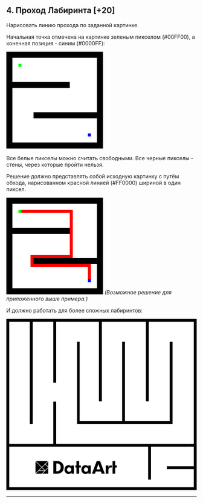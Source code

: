 ## 4. Проход Лабиринта [+20]
 
Нарисовать линию прохода по заданной картинке.
 
Начальная точка отмечена на картинке зеленым пикселом (#00FF00), а конечная позиция - синим (#0000FF):
 
![maze](./res/maze-2.png)
 
Все белые пикселы можно считать свободными.  Все черные пикселы - стены, через которые пройти нельзя.
 
Решение должно представлять собой исходную картинку с путём обхода, нарисованном красной линией (#FF0000) шириной в один пиксел.


![maze](./res/solution-2.png)
_(Возможное решение для приложенного выше примера.)_

И должно работать для более сложных лабиринтов:
 
![maze](./res/maze.png)
 
----
